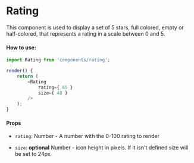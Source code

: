 # Rating

This component is used to display a set of 5 stars, full colored, empty or half-colored,
that represents a rating in a scale between 0 and 5.

#### How to use:

```js
import Rating from 'components/rating';

render() {
	return (
		<Rating
			rating={ 65 }
			size={ 48 }
		/>
	);
}
```

#### Props

- `rating`: Number - A number with the 0-100 rating to render

- `size`: **optional** Number - icon height in pixels. If it isn't
  defined size will be set to 24px.
